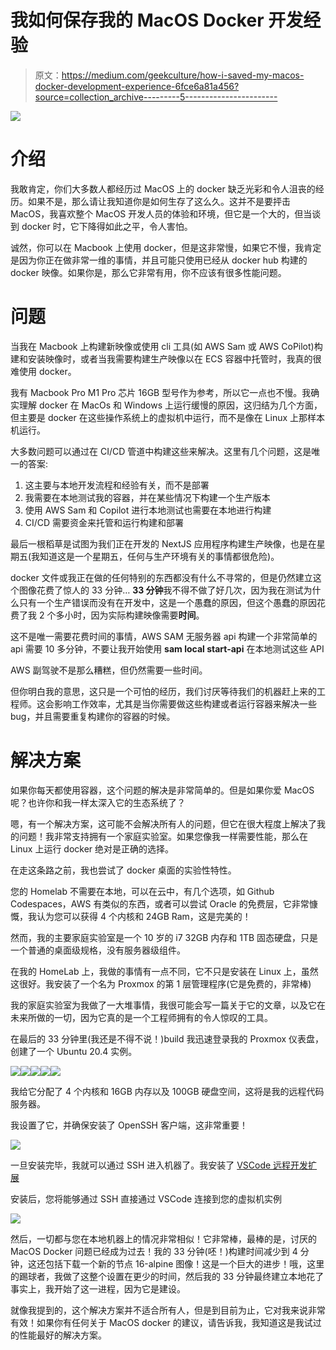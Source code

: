# 我如何保存我的 MacOS Docker 开发经验

> 原文：<https://medium.com/geekculture/how-i-saved-my-macos-docker-development-experience-6fce6a81a456?source=collection_archive---------5----------------------->

![](img/e20b1148f367d987dce67539b33012dc.png)

# 介绍

我敢肯定，你们大多数人都经历过 MacOS 上的 docker 缺乏光彩和令人沮丧的经历。如果不是，那么请让我知道你是如何生存了这么久。这并不是要抨击 MacOS，我喜欢整个 MacOS 开发人员的体验和环境，但它是一个大的，但当谈到 docker 时，它下降得如此之平，令人害怕。

诚然，你可以在 Macbook 上使用 docker，但是这非常慢，如果它不慢，我肯定是因为你正在做非常一维的事情，并且可能只使用已经从 docker hub 构建的 docker 映像。如果你是，那么它非常有用，你不应该有很多性能问题。

# 问题

当我在 Macbook 上构建新映像或使用 cli 工具(如 AWS Sam 或 AWS CoPilot)构建和安装映像时，或者当我需要构建生产映像以在 ECS 容器中托管时，我真的很难使用 docker。

我有 Macbook Pro M1 Pro 芯片 16GB 型号作为参考，所以它一点也不慢。我确实理解 docker 在 MacOs 和 Windows 上运行缓慢的原因，这归结为几个方面，但主要是 docker 在这些操作系统上的虚拟机中运行，而不是像在 Linux 上那样本机运行。

大多数问题可以通过在 CI/CD 管道中构建这些来解决。这里有几个问题，这是唯一的答案:

1.  这主要与本地开发流程和经验有关，而不是部署
2.  我需要在本地测试我的容器，并在某些情况下构建一个生产版本
3.  使用 AWS Sam 和 Copilot 进行本地测试也需要在本地进行构建
4.  CI/CD 需要资金来托管和运行构建和部署

最后一根稻草是试图为我们正在开发的 NextJS 应用程序构建生产映像，也是在星期五(我知道这是一个星期五，任何与生产环境有关的事情都很危险)。

docker 文件或我正在做的任何特别的东西都没有什么不寻常的，但是仍然建立这个图像花费了惊人的 33 分钟… **33 分钟**我不得不做了好几次，因为我在测试为什么只有一个生产错误而没有在开发中，这是一个愚蠢的原因，但这个愚蠢的原因花费了我 2 个多小时，因为实际构建映像需要**时间**。

这不是唯一需要花费时间的事情，AWS SAM 无服务器 api 构建一个非常简单的 api 需要 10 多分钟，不要让我开始使用 **sam local start-api** 在本地测试这些 API

AWS 副驾驶不是那么糟糕，但仍然需要一些时间。

但你明白我的意思，这只是一个可怕的经历，我们讨厌等待我们的机器赶上来的工程师。这会影响工作效率，尤其是当你需要做这些构建或者运行容器来解决一些 bug，并且需要重复构建你的容器的时候。

# 解决方案

如果你每天都使用容器，这个问题的解决是非常简单的。但是如果你爱 MacOS 呢？也许你和我一样太深入它的生态系统了？

嗯，有一个解决方案，这可能不会解决所有人的问题，但它在很大程度上解决了我的问题！我非常支持拥有一个家庭实验室。如果您像我一样需要性能，那么在 Linux 上运行 docker 绝对是正确的选择。

在走这条路之前，我也尝试了 docker 桌面的实验性特性。

您的 Homelab 不需要在本地，可以在云中，有几个选项，如 Github Codespaces，AWS 有类似的东西，或者可以尝试 Oracle 的免费层，它非常慷慨，我认为您可以获得 4 个内核和 24GB Ram，这是完美的！

然而，我的主要家庭实验室是一个 10 岁的 i7 32GB 内存和 1TB 固态硬盘，只是一个普通的桌面级规格，没有服务器级组件。

在我的 HomeLab 上，我做的事情有一点不同，它不只是安装在 Linux 上，虽然这很好。我安装了一个名为 Proxmox 的第 1 层管理程序(它是免费的，非常棒)

我的家庭实验室为我做了一大堆事情，我很可能会写一篇关于它的文章，以及它在未来所做的一切，因为它真的是一个工程师拥有的令人惊叹的工具。

在最后的 33 分钟里(我还是不得不说！)build 我迅速登录我的 Proxmox 仪表盘，创建了一个 Ubuntu 20.4 实例。

![](img/4d1b60726b27fc666e36b538bc8e5d8f.png)![](img/15b69cbf7a1268f39acd7ad77599777b.png)![](img/f5633b2e969571a39c89eac082a32879.png)![](img/1ac262b7fd65f47c6879e2981c8032a0.png)![](img/1bd13281702ce3218faac30645f72dae.png)

我给它分配了 4 个内核和 16GB 内存以及 100GB 硬盘空间，这将是我的远程代码服务器。

我设置了它，并确保安装了 OpenSSH 客户端，这非常重要！

![](img/0cf78d133c2636433d78ec48d61c9970.png)

一旦安装完毕，我就可以通过 SSH 进入机器了。我安装了 [VSCode 远程开发扩展](https://code.visualstudio.com/docs/remote/remote-overview)

安装后，您将能够通过 SSH 直接通过 VSCode 连接到您的虚拟机实例

![](img/3db0b53925ef0f9f57c62eaa3c0588f9.png)

然后，一切都与您在本地机器上的情况非常相似！它非常棒，最棒的是，讨厌的 MacOS Docker 问题已经成为过去！我的 33 分钟(呸！)构建时间减少到 4 分钟，这还包括下载一个新的节点 16-alpine 图像！这是一个巨大的进步！哦，这里的踢球者，我做了这整个设置在更少的时间，然后我的 33 分钟最终建立本地花了事实上，我开始了这一进程，因为它是建设。

就像我提到的，这个解决方案并不适合所有人，但是到目前为止，它对我来说非常有效！如果你有任何关于 MacOS docker 的建议，请告诉我，我知道这是我试过的性能最好的解决方案。